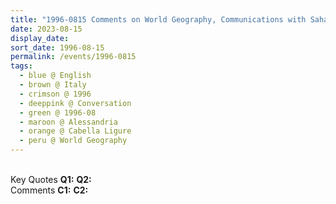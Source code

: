 ```yaml
---
title: "1996-0815 Comments on World Geography, Communications with Sahaja Yogis in London, Cabella Ligure, Alessandria, Italy"
date: 2023-08-15
display_date: 
sort_date: 1996-08-15
permalink: /events/1996-0815
tags:
  - blue @ English
  - brown @ Italy
  - crimson @ 1996
  - deeppink @ Conversation
  - green @ 1996-08
  - maroon @ Alessandria
  - orange @ Cabella Ligure
  - peru @ World Geography
---
```


<br>

<wave-list>
  <list-title color="DarkSeaGreen" width="55">Key Quotes</list-title>
  <list-item color="BlanchedAlmond" width="280"><b>Q1:</b> <i></i></list-item>
  <list-item color="Lavender" width="280"><b>Q2:</b> <i></i></list-item>
</wave-list>

<br>

<wave-list>
  <list-title color="DarkSeaGreen" width="55">Comments</list-title>
  <list-item color="BlanchedAlmond" width="280"><b>C1:</b> <i></i></list-item>
  <list-item color="Lavender" width="280"><b>C2:</b> <i></i></list-item>
</wave-list>